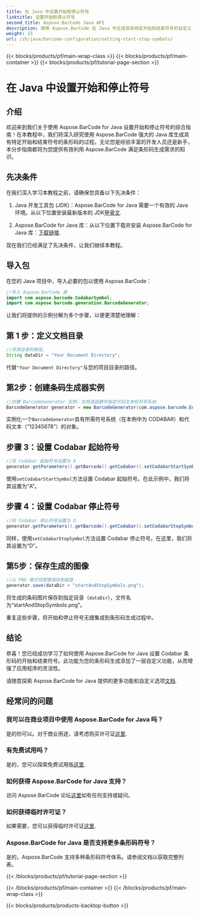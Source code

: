 ```yaml
---
title: 在 Java 中设置开始和停止符号
linktitle: 设置开始和停止符号
second_title: Aspose.BarCode Java API
description: 使用 Aspose.BarCode 在 Java 中生成具有特定开始和结束符号的自定义 Codabar 条形码。请按照我们的分步指南进行无缝集成。
weight: 15
url: /zh/java/barcode-configuration/setting-start-stop-symbols/
---
```


{{< blocks/products/pf/main-wrap-class >}}
{{< blocks/products/pf/main-container >}}
{{< blocks/products/pf/tutorial-page-section >}}

# 在 Java 中设置开始和停止符号


## 介绍

欢迎来到我们关于使用 Aspose.BarCode for Java 设置开始和停止符号的综合指南！在本教程中，我们将深入研究使用 Aspose.BarCode 强大的 Java 库生成具有特定开始和结束符号的条形码的过程。无论您是经验丰富的开发人员还是新手，本分步指南都将为您提供有效利用 Aspose.BarCode 满足条形码生成需求的知识。

## 先决条件

在我们深入学习本教程之前，请确保您具备以下先决条件：

1.  Java 开发工具包 (JDK)：Aspose.BarCode for Java 需要一个有效的 Java 环境。从以下位置安装最新版本的 JDK[甲骨文](https://www.oracle.com/java/technologies/javase-downloads.html).

2.  Aspose.BarCode for Java 库：从以下位置下载并安装 Aspose.BarCode for Java 库：[下载链接](https://releases.aspose.com/barcode/java/).

现在我们已经满足了先决条件，让我们继续本教程。

## 导入包

在您的 Java 项目中，导入必要的包以使用 Aspose.BarCode：

```java
//导入 Aspose.BarCode 类
import com.aspose.barcode.CodabarSymbol;
import com.aspose.barcode.generation.BarcodeGenerator;
```

让我们将提供的示例分解为多个步骤，以便更清楚地理解：

## 第 1 步：定义文档目录

```java
//资源目录的路径。
String dataDir = "Your Document Directory";
```

代替`"Your Document Directory"`与您的项目目录的路径。

## 第2步：创建条码生成器实例

```java
//创建 BarcodeGenerator 实例，在构造函数中指定代码文本和符号系统
BarcodeGenerator generator = new BarcodeGenerator(com.aspose.barcode.EncodeTypes.CODABAR, "12345678");
```

实例化一个`BarcodeGenerator`具有所需符号系统（在本例中为 CODABAR）和代码文本（“12345678”）的对象。

## 步骤 3：设置 Codabar 起始符号

```java
//将 Codabar 起始符号设置为 A
generator.getParameters().getBarcode().getCodabar().setCodabarStartSymbol(CodabarSymbol.A);
```

使用`setCodabarStartSymbol`方法设置 Codabar 起始符号。在此示例中，我们将其设置为“A”。

## 步骤 4：设置 Codabar 停止符号

```java
//将 Codabar 停止符号设置为 D
generator.getParameters().getBarcode().getCodabar().setCodabarStopSymbol(CodabarSymbol.D);
```

同样，使用`setCodabarStopSymbol`方法设置 Codabar 停止符号。在这里，我们将其设置为“D”。

## 第5步：保存生成的图像

```java
//以 PNG 格式将图像保存到磁盘
generator.save(dataDir + "startAndStopSymbols.png");
```

将生成的条码图片保存到指定目录（`dataDir`），文件名为“startAndStopSymbols.png”。

重复这些步骤，将开始和停止符号无缝集成到条形码生成过程中。

## 结论

恭喜！您已经成功学习了如何使用 Aspose.BarCode for Java 设置 Codabar 条形码的开始和结束符号。此功能为您的条形码生成添加了一层自定义功能，从而增强了应用程序的灵活性。

请随意探索 Aspose.BarCode for Java 提供的更多功能和自定义选项[文档](https://reference.aspose.com/barcode/java/).

## 经常问的问题

### 我可以在商业项目中使用 Aspose.BarCode for Java 吗？
是的你可以。对于商业用途，请考虑购买许可证[这里](https://purchase.aspose.com/buy).

### 有免费试用吗？
是的，您可以探索免费试用版[这里](https://releases.aspose.com/).

### 如何获得 Aspose.BarCode for Java 支持？
访问 Aspose.BarCode 论坛[这里](https://forum.aspose.com/c/barcode/13)如有任何支持或疑问。

### 如何获得临时许可证？
如果需要，您可以获得临时许可证[这里](https://purchase.aspose.com/temporary-license/).

### Aspose.BarCode for Java 是否支持更多条形码符号？
是的，Aspose.BarCode 支持多种条形码符号体系。请参阅文档以获取完整列表。


{{< /blocks/products/pf/tutorial-page-section >}}

{{< /blocks/products/pf/main-container >}}
{{< /blocks/products/pf/main-wrap-class >}}

{{< blocks/products/products-backtop-button >}}
